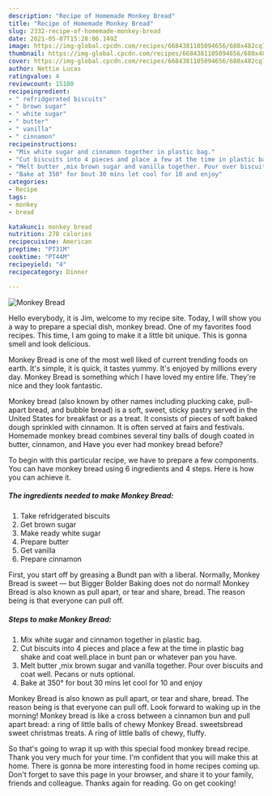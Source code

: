 ```yaml
---
description: "Recipe of Homemade Monkey Bread"
title: "Recipe of Homemade Monkey Bread"
slug: 2332-recipe-of-homemade-monkey-bread
date: 2021-05-07T15:28:06.149Z
image: https://img-global.cpcdn.com/recipes/6684381105094656/680x482cq70/monkey-bread-recipe-main-photo.jpg
thumbnail: https://img-global.cpcdn.com/recipes/6684381105094656/680x482cq70/monkey-bread-recipe-main-photo.jpg
cover: https://img-global.cpcdn.com/recipes/6684381105094656/680x482cq70/monkey-bread-recipe-main-photo.jpg
author: Nettie Lucas
ratingvalue: 4
reviewcount: 15180
recipeingredient:
- " refridgerated biscuits"
- " brown sugar"
- " white sugar"
- " butter"
- " vanilla"
- " cinnamon"
recipeinstructions:
- "Mix white sugar and cinnamon together in plastic bag."
- "Cut biscuits into 4 pieces and place a few at the time in plastic bag shake and coat well.place in bunt pan or whatever pan you have."
- "Melt butter ,mix brown sugar and vanilla together. Pour over biscuits and coat well. Pecans or nuts optional."
- "Bake at 350° for bout 30 mins let cool for 10 and enjoy"
categories:
- Recipe
tags:
- monkey
- bread

katakunci: monkey bread 
nutrition: 278 calories
recipecuisine: American
preptime: "PT31M"
cooktime: "PT44M"
recipeyield: "4"
recipecategory: Dinner

---
```



![Monkey Bread](https://img-global.cpcdn.com/recipes/6684381105094656/680x482cq70/monkey-bread-recipe-main-photo.jpg)

Hello everybody, it is Jim, welcome to my recipe site. Today, I will show you a way to prepare a special dish, monkey bread. One of my favorites food recipes. This time, I am going to make it a little bit unique. This is gonna smell and look delicious.

Monkey Bread is one of the most well liked of current trending foods on earth. It's simple, it is quick, it tastes yummy. It's enjoyed by millions every day. Monkey Bread is something which I have loved my entire life. They're nice and they look fantastic.

Monkey bread (also known by other names including plucking cake, pull-apart bread, and bubble bread) is a soft, sweet, sticky pastry served in the United States for breakfast or as a treat. It consists of pieces of soft baked dough sprinkled with cinnamon. It is often served at fairs and festivals. Homemade monkey bread combines several tiny balls of dough coated in butter, cinnamon, and Have you ever had monkey bread before?


To begin with this particular recipe, we have to prepare a few components. You can have monkey bread using 6 ingredients and 4 steps. Here is how you can achieve it.

<!--inarticleads1-->

##### The ingredients needed to make Monkey Bread:

1. Take  refridgerated biscuits
1. Get  brown sugar
1. Make ready  white sugar
1. Prepare  butter
1. Get  vanilla
1. Prepare  cinnamon


First, you start off by greasing a Bundt pan with a liberal. Normally, Monkey Bread is sweet — but Bigger Bolder Baking does not do normal! Monkey Bread is also known as pull apart, or tear and share, bread. The reason being is that everyone can pull off. 

<!--inarticleads2-->

##### Steps to make Monkey Bread:

1. Mix white sugar and cinnamon together in plastic bag.
1. Cut biscuits into 4 pieces and place a few at the time in plastic bag shake and coat well.place in bunt pan or whatever pan you have.
1. Melt butter ,mix brown sugar and vanilla together. Pour over biscuits and coat well. Pecans or nuts optional.
1. Bake at 350° for bout 30 mins let cool for 10 and enjoy


Monkey Bread is also known as pull apart, or tear and share, bread. The reason being is that everyone can pull off. Look forward to waking up in the morning! Monkey bread is like a cross between a cinnamon bun and pull apart bread: a ring of little balls of chewy Monkey Bread. sweetsbread sweet christmas treats. A ring of little balls of chewy, fluffy. 

So that's going to wrap it up with this special food monkey bread recipe. Thank you very much for your time. I'm confident that you will make this at home. There is gonna be more interesting food in home recipes coming up. Don't forget to save this page in your browser, and share it to your family, friends and colleague. Thanks again for reading. Go on get cooking!
